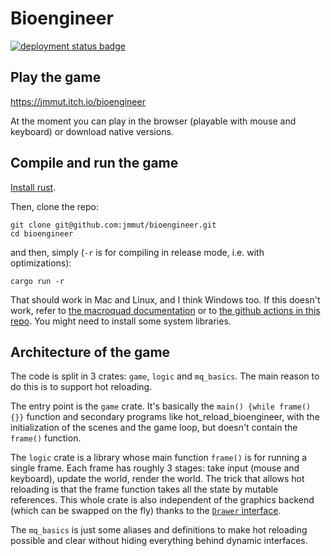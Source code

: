 # Bioengineer

[![deployment status badge](https://github.com/jmmut/bioengineer/actions/workflows/release.yml/badge.svg)](https://github.com/jmmut/bioengineer/actions)

## Play the game

https://jmmut.itch.io/bioengineer

At the moment you can play in the browser (playable with mouse and keyboard) or download native
versions.

## Compile and run the game

[Install rust](https://www.rust-lang.org/tools/install).

Then, clone the repo:

```
git clone git@github.com:jmmut/bioengineer.git
cd bioengineer
```

and then, simply (`-r` is for compiling in release mode, i.e. with optimizations):

```
cargo run -r
```

That should work in Mac and Linux, and I think Windows too. If this doesn't work, refer
to [the macroquad documentation](https://github.com/not-fl3/macroquad/#linux) or
to [the github actions in this repo](.github/workflows/build.yml). You might need to install some
system libraries.

## Architecture of the game

The code is split in 3 crates: `game`, `logic` and `mq_basics`. The main reason to do this is to
support hot reloading.

The entry point is the `game` crate. It's basically the `main() {while frame() {}}` function and
secondary programs like hot_reload_bioengineer, with the initialization of the scenes and the game
loop, but doesn't contain the `frame()` function.

The `logic` crate is a library whose main function `frame()` is for running a single frame. Each
frame has roughly 3 stages: take input (mouse and keyboard), update the world, render the world. The
trick that allows hot reloading is that the frame function takes all the state by mutable
references. This whole crate is also independent of the graphics backend (which can be swapped on
the fly) thanks to the [`Drawer` interface](logic/src/screen/drawer_trait.rs).

The `mq_basics` is just some aliases and definitions to make hot reloading possible and clear
without hiding everything behind dynamic interfaces.
